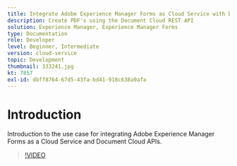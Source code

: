 ```yaml
---
title: Integrate Adobe Experience Manager Forms as Cloud Service with Document Cloud
description: Create PDF's using the Document Cloud REST API
solution: Experience Manager, Experience Manager Forms
type: Documentation
role: Developer
level: Beginner, Intermediate
version: cloud-service
topic: Development
thumbnail: 333241.jpg
kt: 7857
exl-id: dbff8764-67d5-43fa-bd41-918c638a9afa
---
```

# Introduction

Introduction to the use case for integrating Adobe Experience Manager Forms as a Cloud Service and Document Cloud APIs.

>[!VIDEO](https://video.tv.adobe.com/v/333241/?quality=12&learn=on)
